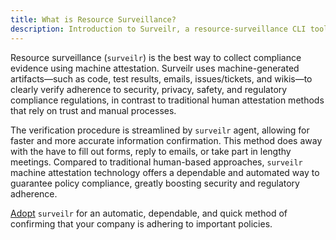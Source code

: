 ```yaml
---
title: What is Resource Surveillance?
description: Introduction to Surveilr, a resource-surveillance CLI tool.
---
```


Resource surveillance (`surveilr`) is the best way to collect compliance evidence using machine attestation. Surveilr uses machine-generated artifacts—such as code, test results, emails, issues/tickets, and wikis—to clearly verify adherence to security, privacy, safety, and regulatory compliance regulations, in contrast to traditional human attestation methods that rely on trust and manual processes.


The verification procedure is streamlined by `surveilr` agent, allowing for faster and more accurate information confirmation. This method does away with the have to fill out forms, reply to emails, or take part in lengthy meetings. Compared to traditional human-based approaches, `surveilr` machine attestation technology offers a dependable and automated way to guarantee policy compliance, greatly boosting security and regulatory adherence.

[Adopt](/docs/core/quick-start) `surveilr` for an automatic, dependable, and quick method of confirming that your company is adhering to important policies.
